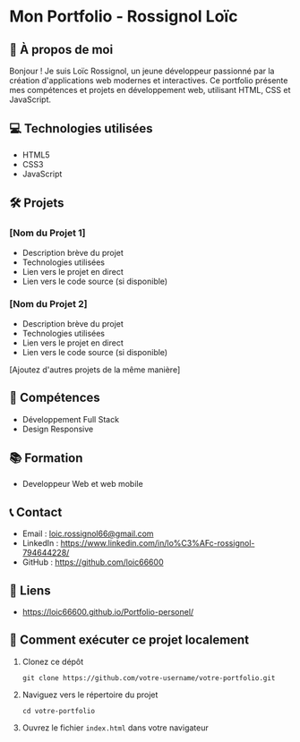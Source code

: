 

# Mon Portfolio - Rossignol Loïc

## 🚀 À propos de moi

Bonjour ! Je suis Loïc Rossignol, un jeune développeur passionné par la création d'applications web modernes et interactives. Ce portfolio présente mes compétences et projets en développement web, utilisant HTML, CSS et JavaScript.

## 💻 Technologies utilisées

- HTML5
- CSS3
- JavaScript 


## 🛠️ Projets

### [Nom du Projet 1]
- Description brève du projet
- Technologies utilisées
- Lien vers le projet en direct
- Lien vers le code source (si disponible)

### [Nom du Projet 2]
- Description brève du projet
- Technologies utilisées
- Lien vers le projet en direct
- Lien vers le code source (si disponible)

[Ajoutez d'autres projets de la même manière]

## 🌟 Compétences

- Développement Full Stack
- Design Responsive


## 📚 Formation

- Developpeur Web et web mobile


## 📞 Contact

- Email : loic.rossignol66@gmail.com
- LinkedIn : https://www.linkedin.com/in/lo%C3%AFc-rossignol-794644228/
- GitHub : https://github.com/loic66600

## 🔗 Liens

- https://loic66600.github.io/Portfolio-personel/


## 🚀 Comment exécuter ce projet localement

1. Clonez ce dépôt
   ```
   git clone https://github.com/votre-username/votre-portfolio.git
   ```
2. Naviguez vers le répertoire du projet
   ```
   cd votre-portfolio
   ```
3. Ouvrez le fichier `index.html` dans votre navigateur


